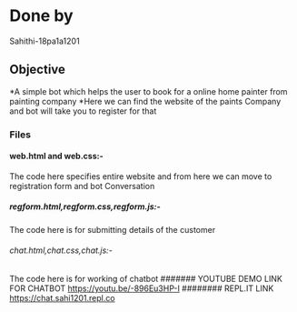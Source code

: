 # Done by
Sahithi-18pa1a1201
## Objective
*A simple bot which helps the user to book for
a online home painter from painting company
*Here we can find the website of the paints 
Company and bot will take you to register
for that
### Files
#### web.html and web.css:-
 The code here specifies entire website and from
here we can move to registration form and bot 
Conversation
##### regform.html,regform.css,regform.js:-
  The code here is for submitting details of
the customer
###### chat.html,chat.css,chat.js:-
 The code here is for working of chatbot
####### YOUTUBE DEMO LINK FOR CHATBOT
https://youtu.be/-896Eu3HP-I
######## REPL.IT LINK
https://chat.sahi1201.repl.co
